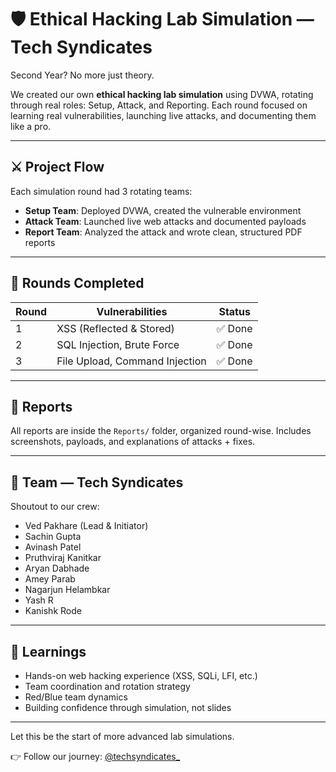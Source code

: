 # 🛡️ Ethical Hacking Lab Simulation — Tech Syndicates

Second Year? No more just theory.

We created our own **ethical hacking lab simulation** using DVWA, rotating through real roles: Setup, Attack, and Reporting. Each round focused on learning real vulnerabilities, launching live attacks, and documenting them like a pro.

---

## ⚔️ Project Flow

Each simulation round had 3 rotating teams:

- **Setup Team**: Deployed DVWA, created the vulnerable environment  
- **Attack Team**: Launched live web attacks and documented payloads  
- **Report Team**: Analyzed the attack and wrote clean, structured PDF reports

---

## 🔄 Rounds Completed

| Round | Vulnerabilities                  | Status   |
|-------|----------------------------------|----------|
| 1     | XSS (Reflected & Stored)         | ✅ Done  |
| 2     | SQL Injection, Brute Force       | ✅ Done  |
| 3     | File Upload, Command Injection   | ✅ Done  |


---

## 📁 Reports

All reports are inside the `Reports/` folder, organized round-wise. Includes screenshots, payloads, and explanations of attacks + fixes.

---

## 👥 Team — Tech Syndicates

Shoutout to our crew:

- Ved Pakhare (Lead & Initiator)  
- Sachin Gupta  
- Avinash Patel  
- Pruthviraj Kanitkar  
- Aryan Dabhade  
- Amey Parab  
- Nagarjun Helambkar  
- Yash R  
- Kanishk Rode

---

## 🧠 Learnings

- Hands-on web hacking experience (XSS, SQLi, LFI, etc.)
- Team coordination and rotation strategy
- Red/Blue team dynamics
- Building confidence through simulation, not slides

---

Let this be the start of more advanced lab simulations.

👉 Follow our journey: [@techsyndicates_](https://instagram.com/techsyndicates_)




